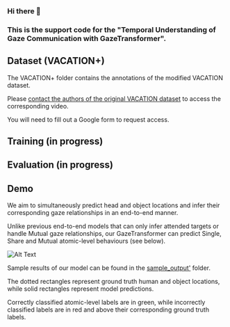 ### Hi there 👋
### This is the support code for the "Temporal Understanding of Gaze Communication with GazeTransformer".

## Dataset (VACATION+) ##

The VACATION+ folder contains the annotations of the modified VACATION dataset.

Please [contact the authors of the original VACATION dataset](https://github.com/LifengFan/Human-Gaze-Communication) to access the corresponding video.

You will need to fill out a Google form to request access.

## Training (in progress) ##

## Evaluation (in progress) ##

## Demo ##
We aim to simultaneously predict head and object locations and infer their corresponding gaze relationships in an end-to-end manner.

Unlike previous end-to-end models that can only infer attended targets or handle Mutual gaze relationships, our GazeTransformer can predict Single, Share and Mutual atomic-level behaviours (see below).

![Alt Text](sample_output/64.gif)

Sample results of our model can be found in the [sample_output'](sample_output) folder.

The dotted rectangles represent ground truth human and object locations, while solid rectangles represent model predictions.

Correctly classified atomic-level labels are in green, while incorrectly classified labels are in red and above their corresponding ground truth labels.

<!--
**gazetransformer/gazetransformer** is a ✨ _special_ ✨ repository because its `README.md` (this file) appears on your GitHub profile.

Here are some ideas to get you started:

- 🔭 I’m currently working on ...
- 🌱 I’m currently learning ...
- 👯 I’m looking to collaborate on ...
- 🤔 I’m looking for help with ...
- 💬 Ask me about ...
- 📫 How to reach me: ...
- 😄 Pronouns: ...
- ⚡ Fun fact: ...
-->
